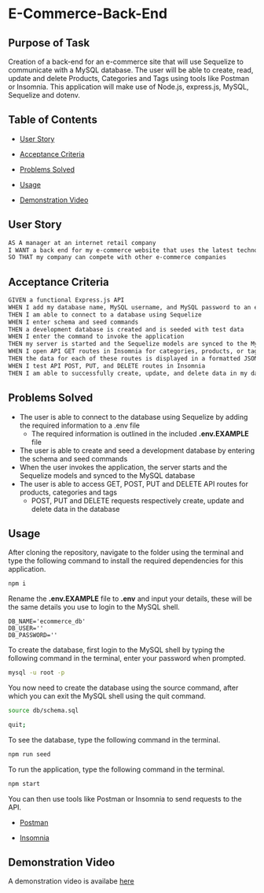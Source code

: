 # E-Commerce-Back-End

## Purpose of Task

Creation of a back-end for an e-commerce site that will use Sequelize to communicate with a MySQL database. The user will be able to create, read, update and delete Products, Categories and Tags using tools like Postman or Insomnia. This application will make use of Node.js, express.js, MySQL, Sequelize and dotenv.

## Table of Contents

- [User Story](#user-story)

- [Acceptance Criteria](#acceptance-criteria)

- [Problems Solved](#problems-solved)

- [Usage](#usage)

- [Demonstration Video](#demonstration-video)

## User Story

```md
AS A manager at an internet retail company
I WANT a back end for my e-commerce website that uses the latest technologies
SO THAT my company can compete with other e-commerce companies
```

## Acceptance Criteria

```md
GIVEN a functional Express.js API
WHEN I add my database name, MySQL username, and MySQL password to an environment variable file
THEN I am able to connect to a database using Sequelize
WHEN I enter schema and seed commands
THEN a development database is created and is seeded with test data
WHEN I enter the command to invoke the application
THEN my server is started and the Sequelize models are synced to the MySQL database
WHEN I open API GET routes in Insomnia for categories, products, or tags
THEN the data for each of these routes is displayed in a formatted JSON
WHEN I test API POST, PUT, and DELETE routes in Insomnia
THEN I am able to successfully create, update, and delete data in my database
```

## Problems Solved

- The user is able to connect to the database using Sequelize by adding the required information to a .env file
  - The required information is outlined in the included **.env.EXAMPLE** file
- The user is able to create and seed a development database by entering the schema and seed commands
- When the user invokes the application, the server starts and the Sequelize models and synced to the MySQL database
- The user is able to access GET, POST, PUT and DELETE API routes for products, categories and tags
  - POST, PUT and DELETE requests respectively create, update and delete data in the database

## Usage

After cloning the repository, navigate to the folder using the terminal and type the following command to install the required dependencies for this application.

```sh
npm i
```

Rename the **.env.EXAMPLE** file to **.env** and input your details, these will be the same details you use to login to the MySQL shell.

```dosini
DB_NAME='ecommerce_db'
DB_USER=''
DB_PASSWORD=''
```

To create the database, first login to the MySQL shell by typing the following command in the terminal, enter your password when prompted.

```sh
mysql -u root -p
```

You now need to create the database using the source command, after which you can exit the MySQL shell using the quit command.

```sh
source db/schema.sql
```

```sh
quit;
```

To see the database, type the following command in the terminal.

```sh
npm run seed
```

To run the application, type the following command in the terminal.

```sh
npm start
```

You can then use tools like Postman or Insomnia to send requests to the API.

- [Postman](https://www.postman.com/downloads/)

- [Insomnia](https://insomnia.rest/download)

## Demonstration Video

A demonstration video is availabe [here](https://drive.google.com/file/d/1AeMzXNTJbDME81XdugvIjCQyXMpJ82Ac/view)
